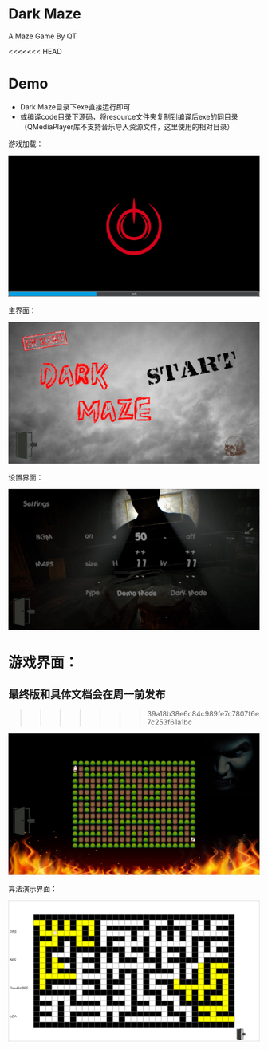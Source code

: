 # Dark Maze
A Maze Game By QT

<<<<<<< HEAD
# Demo

* Dark Maze目录下exe直接运行即可
* 或编译code目录下源码，将resource文件夹复制到编译后exe的同目录（QMediaPlayer库不支持音乐导入资源文件，这里使用的相对目录）

游戏加载：

![1](./Demo/demo1.jpg)

主界面：

![1](./Demo/demo2.jpg)

设置界面：

![1](./Demo/demo3.jpg)

游戏界面：
=======
## 最终版和具体文档会在周一前发布
>>>>>>> 39a18b38e6c84c989fe7c7807f6e7c253f61a1bc

![1](./Demo/demo4.jpg)

算法演示界面：

![1](./Demo/demo5.jpg)

